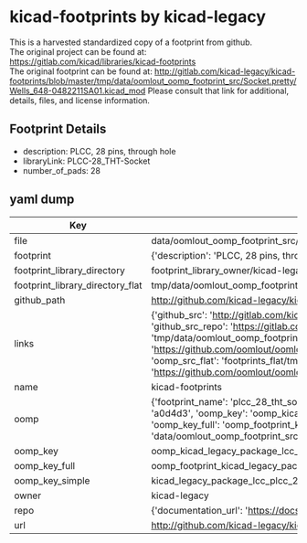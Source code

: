 # kicad-footprints by kicad-legacy  
This is a harvested standardized copy of a footprint from github.  
The original project can be found at:  
https://gitlab.com/kicad/libraries/kicad-footprints  
The original footprint can be found at:
http://gitlab.com/kicad-legacy/kicad-footprints/blob/master/tmp/data/oomlout_oomp_footprint_src/Socket.pretty/Wells_648-0482211SA01.kicad_mod
Please consult that link for additional, details, files, and license information.  
## Footprint Details
* description: PLCC, 28 pins, through hole  
* libraryLink: PLCC-28_THT-Socket  
* number_of_pads: 28  
## yaml dump  
| Key | Value |  
| --- | --- |  
| file | data/oomlout_oomp_footprint_src/kicad-footprints/Package_LCC.pretty/PLCC-28_THT-Socket.kicad_mod |  
| footprint | {'description': 'PLCC, 28 pins, through hole', 'libraryLink': 'PLCC-28_THT-Socket', 'number_of_pads': 28} |  
| footprint_library_directory | footprint_library_owner/kicad-legacy_kicad-footprints |  
| footprint_library_directory_flat | tmp/data/oomlout_oomp_footprint_src/footprints_flat/kicad_legacy_package_lcc_plcc_28_tht_socket/working |  
| github_path | http://github.com/kicad-legacy/kicad-footprints/blob/master/tmp/data/oomlout_oomp_footprint_src/Package_LCC.pretty/PLCC-28_THT-Socket.kicad_mod |  
| links | {'github_src': 'http://gitlab.com/kicad-legacy/kicad-footprints/blob/master/tmp/data/oomlout_oomp_footprint_src/Socket.pretty/Wells_648-0482211SA01.kicad_mod', 'github_src_repo': 'https://gitlab.com/kicad/libraries/kicad-footprints', 'oomp_bot': 'tmp/data/oomlout_oomp_footprint_src/footprints/kicad_legacy_package_lcc_plcc_28_tht_socket/working', 'oomp_bot_github': 'https://github.com/oomlout/oomlout_oomp_footprint_bot/tree/main/tmp/data/oomlout_oomp_footprint_src/footprints/kicad_legacy_package_lcc_plcc_28_tht_socket/working', 'oomp_src_flat': 'footprints_flat/tmp/data/oomlout_oomp_footprint_src/footprints_flat/kicad_legacy_package_lcc_plcc_28_tht_socket/working', 'oomp_src_flat_github': 'https://github.com/oomlout/oomlout_oomp_footprint_src/tree/main/tmp/data/oomlout_oomp_footprint_src/footprints_flat/kicad_legacy_package_lcc_plcc_28_tht_socket/working'} |  
| name | kicad-footprints |  
| oomp | {'footprint_name': 'plcc_28_tht_socket', 'library_name': 'package_lcc', 'md5': 'a0d4d3d3702938af2701a93e211012ca', 'md5_10': 'a0d4d3d370', 'md5_5': 'a0d4d', 'md5_6': 'a0d4d3', 'oomp_key': 'oomp_kicad_legacy_package_lcc_plcc_28_tht_socket', 'oomp_key_extra': 'oomp_footprint_kicad_legacy_package_lcc_plcc_28_tht_socket', 'oomp_key_full': 'oomp_footprint_kicad_legacy_package_lcc_plcc_28_tht_socket_a0d4d3', 'oomp_key_simple': 'kicad_legacy_package_lcc_plcc_28_tht_socket', 'original_filename': 'data/oomlout_oomp_footprint_src/kicad-footprints/Package_LCC.pretty/PLCC-28_THT-Socket.kicad_mod', 'owner_name': 'kicad_legacy'} |  
| oomp_key | oomp_kicad_legacy_package_lcc_plcc_28_tht_socket |  
| oomp_key_full | oomp_footprint_kicad_legacy_package_lcc_plcc_28_tht_socket |  
| oomp_key_simple | kicad_legacy_package_lcc_plcc_28_tht_socket |  
| owner | kicad-legacy |  
| repo | {'documentation_url': 'https://docs.github.com/rest/repos/repos#get-a-repository', 'message': 'Not Found'} |  
| url | http://github.com/kicad-legacy/kicad-footprints |  

